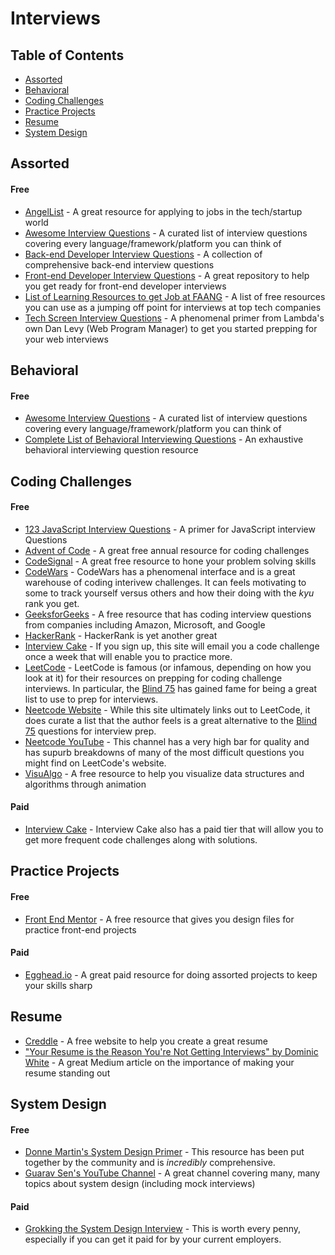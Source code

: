# Interviews

## Table of Contents

- [Assorted](#assorted)
- [Behavioral](#behavioral)
- [Coding Challenges](#coding-challenges)
- [Practice Projects](#practice-projects)
- [Resume](#resume)
- [System Design](#system-design)

## Assorted

#### **Free**

- [AngelList](https://angel.co/) - A great resource for applying to jobs in the tech/startup world
- [Awesome Interview Questions](https://github.com/MaximAbramchuck/awesome-interview-questions#javascript) - A curated list of interview questions covering every language/framework/platform you can think of
- [Back-end Developer Interview Questions](https://github.com/arialdomartini/Back-End-Developer-Interview-Questions) - A collection of comprehensive back-end interview questions
- [Front-end Developer Interview Questions](https://github.com/h5bp/Front-end-Developer-Interview-Questions) - A great repository to help you get ready for front-end developer interviews
- [List of Learning Resources to get Job at FAANG](https://www.isakov.io/interviews/faang-materials/) - A list of free resources you can use as a jumping off point for interviews at top tech companies
- [Tech Screen Interview Questions](https://github.com/justsml/guides/tree/master/interviews/passing-the-tech-screen) - A phenomenal primer from Lambda's own Dan Levy (Web Program Manager) to get you started prepping for your web interviews

## Behavioral

#### **Free**

- [Awesome Interview Questions](https://github.com/MaximAbramchuck/awesome-interview-questions#javascript) - A curated list of interview questions covering every language/framework/platform you can think of
- [Complete List of Behavioral Interviewing Questions](https://drive.google.com/file/d/1I_5i1TSB3RO7cnHAa4weXLTfjQT83WwU/view?usp=sharing) - An exhaustive behavioral interviewing question resource

## Coding Challenges

#### **Free**

- [123 JavaScript Interview Questions](https://github.com/ganqqwerty/123-Essential-JavaScript-Interview-Questions) - A primer for JavaScript interview Questions
- [Advent of Code](https://adventofcode.com/) - A great free annual resource for coding challenges
- [CodeSignal](https://codesignal.com/) - A great free resource to hone your problem solving skills
- [CodeWars](https://www.codewars.com/) - CodeWars has a phenomenal interface and is a great warehouse of coding interivew challenges. It can feels motivating to some to track yourself versus others and how their doing with the _kyu_ rank you get.
- [GeeksforGeeks](https://www.geeksforgeeks.org/) - A free resource that has coding interview questions from companies including Amazon, Microsoft, and Google
- [HackerRank](https://www.hackerrank.com/) - HackerRank is yet another great
- [Interview Cake](https://www.interviewcake.com/) - If you sign up, this site will email you a code challenge once a week that will enable you to practice more.
- [LeetCode](https://leetcode.com/) - LeetCode is famous (or infamous, depending on how you look at it) for their resources on prepping for coding challenge interviews. In particular, the [Blind 75](https://leetcode.com/discuss/general-discussion/460599/blind-75-leetcode-questions) has gained fame for being a great list to use to prep for interviews.
- [Neetcode Website](https://neetcode.io/) - While this site ultimately links out to LeetCode, it does curate a list that the author feels is a great alternative to the [Blind 75](https://leetcode.com/discuss/general-discussion/460599/blind-75-leetcode-questions) questions for interview prep.
- [Neetcode YouTube](https://www.youtube.com/c/NeetCode) - This channel has a very high bar for quality and has supurb breakdowns of many of the most difficult questions you might find on LeetCode's website.
- [VisuAlgo](https://visualgo.net/en) - A free resource to help you visualize data structures and algorithms through animation

#### **Paid**

- [Interview Cake](https://www.interviewcake.com/) - Interview Cake also has a paid tier that will allow you to get more frequent code challenges along with solutions.

## Practice Projects

#### **Free**

- [Front End Mentor](https://www.frontendmentor.io/challenges) - A free resource that gives you design files for practice front-end projects

#### **Paid**

- [Egghead.io](https://egghead.io/browse/frameworks) - A great paid resource for doing assorted projects to keep your skills sharp

## Resume

- [Creddle](http://creddle.io/) - A free website to help you create a great resume
- ["Your Resume is the Reason You're Not Getting Interviews" by Dominic White](https://medium.com/@dominicwhite/i-hire-software-developers-your-resume-is-the-reason-youre-not-getting-interviews-dc7b2520a2f1) - A great Medium article on the importance of making your resume standing out

## System Design

#### **Free**

- [Donne Martin's System Design Primer](https://github.com/donnemartin/system-design-primer) - This resource has been put together by the community and is _incredibly_ comprehensive.
- [Guarav Sen's YouTube Channel](https://www.youtube.com/c/GauravSensei) - A great channel covering many, many topics about system design (including mock interviews)

#### **Paid**

- [Grokking the System Design Interview](https://www.educative.io/courses/grokking-the-system-design-interview) - This is worth every penny, especially if you can get it paid for by your current employers.
